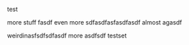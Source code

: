 test

more stuff
fasdf
even more
sdfasdfasfasdfasdf
almost
agasdf

weirdinasfsdfsdfasdf
more
asdfsdf
testset
